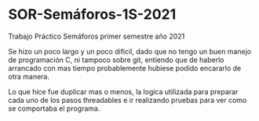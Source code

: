 # SOR-Semáforos-1S-2021
Trabajo Práctico Semáforos primer semestre año 2021


Se hizo un poco largo y un poco dificil, dado que no tengo un buen manejo de programación C, ni tampoco sobre git, entiendo que de haberlo arrancado con mas tiempo probablemente hubiese podido encararlo de otra manera.

Lo que hice fue duplicar mas o menos, la logica utilizada para preparar cada uno de los pasos threadables e ir realizando pruebas para ver como se comportaba el programa.
